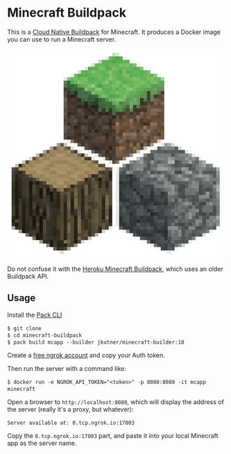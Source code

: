 # Minecraft Buildpack

This is a [Cloud Native Buildpack](https://buildpacks.io) for Minecraft. It produces a Docker image you can use to run a Minecraft server.

![Logo](assets/logo.png)

Do not confuse it with the [Heroku Minecraft Buildpack](https://github.com/jkutner/heroku-buildpack-minecraft/), which uses an older Buildpack API.

## Usage

Install the [Pack CLI](https://buildpacks.io/docs/tools/pack/)

```
$ git clone
$ cd minecraft-buildpack
$ pack build mcapp --builder jkutner/minecraft-builder:18
```

Create a [free ngrok account](https://ngrok.com/) and copy your Auth token.

Then run the server with a command like:

```
$ docker run -e NGROK_API_TOKEN="<token>" -p 8080:8080 -it mcapp minecraft
```

Open a browser to `http://localhost:8080`, which will display the address of the server (really it's a proxy, but whatever):

```
Server available at: 0.tcp.ngrok.io:17003
```

Copy the `0.tcp.ngrok.io:17003` part, and paste it into your local Minecraft app as the server name.